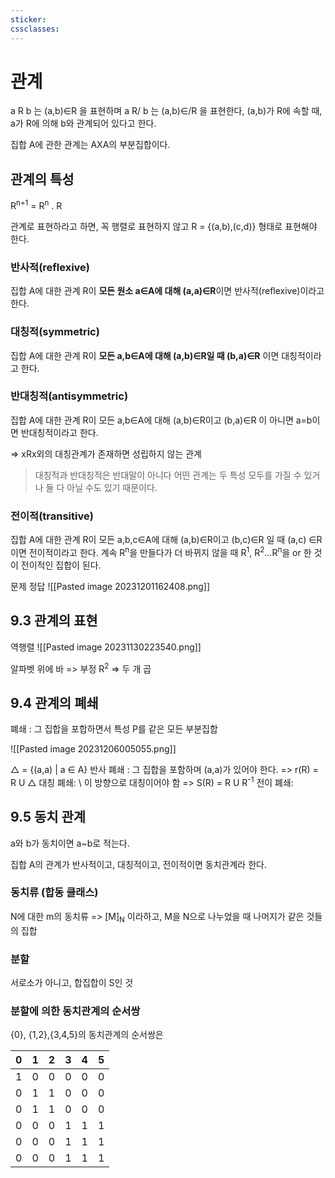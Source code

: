 ```yaml
---
sticker: 
cssclasses:
---
```

# 관계
a R b 는 (a,b)∈R 을 표현하며
a R/ b 는 (a,b)∈/R 을 표현한다,
(a,b)가 R에 속할 때, a가 R에 의해 b와 관계되어 있다고 한다.

집합 A에 관한 관계는 AXA의 부분집합이다.
## 관계의 특성
R<sup>n+1</sup> = R<sup>n</sup> . R

관계로 표현하라고 하면, 꼭 행렬로 표현하지 않고 R = {(a,b),(c,d)} 형태로 표현해야 한다.

### 반사적(reflexive)
집합 A에 대한 관계 R이 **모든 원소 a∈A에 대해 (a,a)∈R**이면 반사적(reflexive)이라고 한다.
### 대칭적(symmetric)
집합 A에 대한 관계 R이 **모든 a,b∈A에 대해 (a,b)∈R일 때 (b,a)∈R** 이면 대칭적이라고 한다.
### 반대칭적(antisymmetric)
집합 A에 대한 관계 R이 모든 a,b∈A에 대해 (a,b)∈R이고 (b,a)∈R 이 아니면 a=b이면 반대칭적이라고 한다.

=> xRx외의 대칭관계가 존재하면 성립하지 않는 관계

> 대칭적과 반대칭적은 반대말이 아니다 어떤 관계는 두 특성 모두를 가질 수 있거나 둘 다 아닐 수도 있기 때문이다.

### 전이적(transitive)
집합 A에 대한 관계 R이 모든 a,b,c∈A에 대해 (a,b)∈R이고 (b,c)∈R 일 때 (a,c) ∈R 이면 전이적이라고 한다.
계속  R<sup>n</sup>을 만들다가 더 바뀌지 않을 때 R<sup>1</sup>, R<sup>2</sup>...R<sup>n</sup>을 or 한 것이 전이적인 집합이 된다.

문제 정답
![[Pasted image 20231201162408.png]]
## 9.3 관계의 표현
역행렬
![[Pasted image 20231130223540.png]]

알파벳 위에 바 => 부정
R<sup>2</sup> => 두 개 곱

## 9.4 관계의 폐쇄

폐쇄 : 그 집합을 포합하면서 특성 P를 같은 모든 부분집합

![[Pasted image 20231206005055.png]]

△ = {(a,a) | a ∈ A}
반사 폐쇄 : 그 집합을 포함하며 (a,a)가 있어야 한다. => r(R) = R U △
대칭 폐쇄: \\ 이 방향으로 대칭이어야 함 => S(R) = R U R<sup>-1</sup>
전이 폐쇄: 

## 9.5 동치 관계
a와 b가 동치이면 a~b로 적는다.

집합 A의 관계가 반사적이고, 대칭적이고, 전이적이면 동치관계라 한다.

### 동치류 (합동 클래스)
N에 대한 m의 동치류 => \[M]<sub>N</sub> 이라하고,  M을 N으로 나누었을 때 나머지가 같은 것들의 집합 

### 분할
서로소가 아니고, 합집합이 S인 것
### 분할에 의한 동치관계의 순서쌍

{0}, {1,2},{3,4,5}의 동치관계의 순서쌍은

| 0   | 1   | 2   | 3   | 4   | 5   |
| --- | --- | --- | --- | --- | --- |
| 1   | 0   | 0   | 0   | 0   | 0   |
| 0   | 1   | 1   | 0   | 0   | 0   |
| 0   | 1   | 1   | 0   | 0   | 0   |
| 0   | 0   | 0   | 1   | 1   | 1   |
| 0   | 0   | 0   | 1   | 1   | 1   |
| 0   | 0   | 0   | 1   | 1   | 1   |






